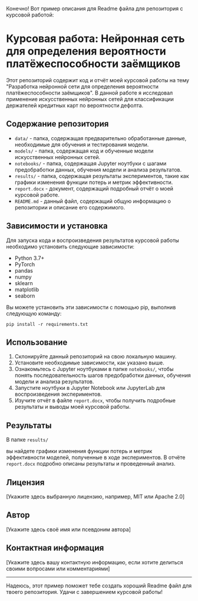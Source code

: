Конечно! Вот пример описания для Readme файла для репозитория с курсовой работой:

# Курсовая работа: Нейронная сеть для определения вероятности платёжеспособности заёмщиков

Этот репозиторий содержит код и отчёт моей курсовой работы на тему "Разработка нейронной сети для определения вероятности платёжеспособности заёмщиков". В данной работе я исследовал применение искусственных нейронных сетей для классификации держателей кредитных карт по вероятности дефолта.

## Содержание репозитория

- `data/` - папка, содержащая предварительно обработанные данные, необходимые для обучения и тестирования модели.
- `models/` - папка, содержащая код и обученные модели искусственных нейронных сетей.
- `notebooks/` - папка, содержащая Jupyter ноутбуки с шагами предобработки данных, обучения модели и анализа результатов.
- `results/` - папка, содержащая результаты экспериментов, такие как графики изменения функции потерь и метрик эффективности.
- `report.docx` - документ, содержащий подробный отчёт о моей курсовой работе.
- `README.md` - данный файл, содержащий общую информацию о репозитории и описание его содержимого.

## Зависимости и установка

Для запуска кода и воспроизведения результатов курсовой работы необходимо установить следующие зависимости:

- Python 3.7+
- PyTorch
- pandas
- numpy
- sklearn
- matplotlib
- seaborn

Вы можете установить эти зависимости с помощью pip, выполнив следующую команду:

```
pip install -r requirements.txt
```

## Использование

1. Склонируйте данный репозиторий на свою локальную машину.
2. Установите необходимые зависимости, как указано выше.
3. Ознакомьтесь с Jupyter ноутбуками в папке `notebooks/`, чтобы понять последовательность шагов предобработки данных, обучения модели и анализа результатов.
4. Запустите ноутбуки в Jupyter Notebook или JupyterLab для воспроизведения экспериментов.
5. Изучите отчёт в файле `report.docx`, чтобы получить подробные результаты и выводы моей курсовой работы.

## Результаты

В папке `results/`

 вы найдете графики изменения функции потерь и метрик эффективности моделей, полученные в ходе экспериментов. В отчёте `report.docx` подробно описаны результаты и проведенный анализ.

## Лицензия

[Укажите здесь выбранную лицензию, например, MIT или Apache 2.0]

## Автор

[Укажите здесь своё имя или псевдоним автора]

## Контактная информация

[Укажите здесь вашу контактную информацию, если хотите делиться своими вопросами или комментариями]

---

Надеюсь, этот пример поможет тебе создать хороший Readme файл для твоего репозитория. Удачи с завершением курсовой работы!
